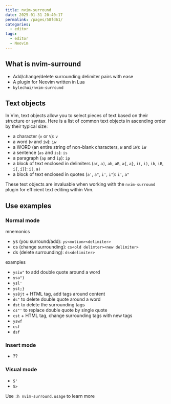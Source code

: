 ```yaml
---
title: nvim-surround
date: 2025-01-31 20:40:17
permalink: /pages/58fd61/
categories: 
  - editor
tags: 
  - editor
  - Neovim
---
```

## What is nvim-surround

- Add/change/delete surrounding delimiter pairs with ease
- A plugin for Neovim written in Lua
- `kylechui/nvim-surround`

## Text objects

In Vim, text objects allow you to select pieces of text based on their structure or syntax. Here is a list of common text objects in ascending order by their typical size:

- a character (`v` or `V`): `v`
- a word (`w` and `iw`): `iw`
- a WORD (an entire string of non-blank characters, `W` and `iW`): `iW`
- a sentence (`as` and `is`): `is`
- a paragraph (`ap` and `ip`): `ip`
- a block of text enclosed in delimiters (`a(`, `a)`, `ab`, `aB`, `a{`, `a}`, `i(`, `i)`, `ib`, `iB`, `i{`, `i}`): `i(`, `a)`
- a block of text enclosed in quotes (`a'`, `a"`, `i'`, `i"`): `i'`, `a"`

These text objects are invaluable when working with the `nvim-surround` plugin for efficient text editing within Vim.

## Use examples

### Normal mode

mnemonics

- ys (you surround/add): `ys<motion><delimiter>`
- cs (change surrounding): `cs<old delimter><new delimiter>`
- ds (delete surrounding): `ds<delimiter>`

examples

- `ysiw"` to add double quote around a word
- `ysa")`
- `ysl'`
- `yst;}`
- `ys8jt` + HTML tag, add tags around content
- `ds"` to delete double quote around a word
- `dst` to delete the surrounding tags
- `cs"'` to replace double quote by single quote
- `cst` + HTML tag, change surrounding tags with new tags
- `yswf`
- `csf`
- `dsf`

### Insert mode

- ??

### Visual mode

- `S'`
- `S>`

Use `:h nvim-surround.usage` to learn more
